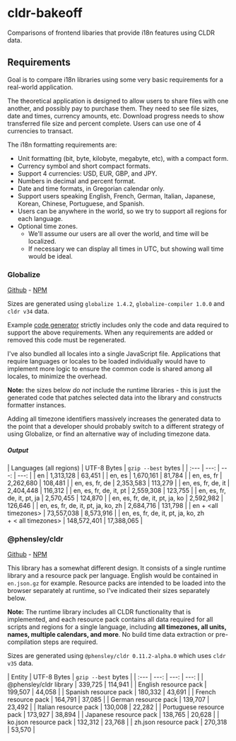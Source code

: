 # cldr-bakeoff

Comparisons of frontend libaries that provide i18n features using CLDR data.


## Requirements

Goal is to compare i18n libraries using some very basic requirements for a real-world application.

The theoretical application is designed to allow users to share files with one another, and possibly pay to purchase them. They need to see file sizes, date and times, currency amounts, etc. Download progress needs to show transferred file size and percent complete. Users can use one of 4 currencies to transact.

The i18n formatting requirements are:

 * Unit formatting (bit, byte, kilobyte, megabyte, etc), with a compact form.
 * Currency symbol and short compact formats.
 * Support 4 currencies: USD, EUR, GBP, and JPY.
 * Numbers in decimal and percent format.
 * Date and time formats, in Gregorian calendar only.
 * Support users speaking English, French, German, Italian, Japanese, Korean, Chinese, Portuguese, and Spanish.
 * Users can be anywhere in the world, so we try to support all regions for each language.
 * Optional time zones.
   - We'll assume our users are all over the world, and time will be localized.
   - If necessary we can display all times in UTC, but showing wall time would be ideal.

### Globalize

[Github](https://github.com/globalizejs/globalize) - [NPM](https://www.npmjs.com/package/globalize)

Sizes are generated using `globalize 1.4.2`, `globalize-compiler 1.0.0` and `cldr v34` data.

Example [code generator](./generate-globalize.js) strictly includes only the code and data required to support the above requirements. When any requirements are added or removed this code must be regenerated.

I've also bundled all locales into a single JavaScript file. Applications that require languages or locales to be loaded individually would have to implement more logic to ensure the common code is shared among all locales, to minimize the overhead.

**Note:** the sizes below *do not* include the runtime libraries - this is just the generated code that patches selected data into the library and constructs formatter instances.

Adding all timezone identifiers massively increases the generated data to the point that a developer should probably switch to a different strategy of using Globalize, or find an alternative way of including timezone data.

##### Output

| Languages&nbsp;(all&nbsp;regions) | UTF-8&nbsp;Bytes | `gzip --best`&nbsp;bytes |
| :--- | ---: | ---: | ---: |
| en  | 1,313,128 | 63,451 |
| en, es | 1,670,161 | 81,784 |
| en, es, fr | 2,262,680 | 108,481 |
| en, es, fr, de | 2,353,583 | 113,279 |
| en, es, fr, de, it | 2,404,448 | 116,312 |
| en, es, fr, de, it, pt | 2,559,308 | 123,755 |
| en, es, fr, de, it, pt, ja | 2,570,455 | 124,870 |
| en, es, fr, de, it, pt, ja, ko | 2,592,982 | 126,646 |
| en, es, fr, de, it, pt, ja, ko, zh | 2,684,716 | 131,798 |
| en + &lt;all timezones&gt; | 73,557,038 | 8,573,916 |
| en, es, fr, de, it, pt, ja, ko, zh<br> + &lt; all timezones&gt; | 148,572,401 | 17,388,065 |

### @phensley/cldr

[Github](https://github.com/phensley/cldr-engine) - [NPM](https://www.npmjs.com/package/@phensley/cldr)

This library has a somewhat different design. It consists of a single runtime library and a resource pack per language. English would be contained in `en.json.gz` for example. Resource packs are intended to be loaded into the browser separately at runtime, so I've indicated their sizes separately below.

**Note:** The runtime library includes all CLDR functionality that is implemented, and each resource pack contains all data required for all scripts and regions for a single language, including **all timezones, all units, names, multiple calendars, and more**. No build time data extraction or pre-compilation steps are required.

Sizes are generated using `@phensley/cldr 0.11.2-alpha.0` which uses `cldr v35` data.

| Entity  | UTF-8&nbsp;Bytes | `gzip --best`&nbsp;bytes |
| :--- | ---: | ---: | ---: |
| @phensley/cldr library | 339,725 | 114,941 |
| English resource pack | 199,507 | 44,058 |
| Spanish resource pack | 180,332 | 43,691 |
| French resource pack | 164,791 | 37,085 |
| German resource pack | 139,707 | 23,492 |
| Italian resource pack | 130,008 | 22,282 |
| Portuguese resource pack | 173,927 | 38,894 |
| Japanese resource pack | 138,765 | 20,628 |
| ko.json resource pack | 132,312 | 23,768 |
| zh.json resource pack | 270,318 | 53,570 |
